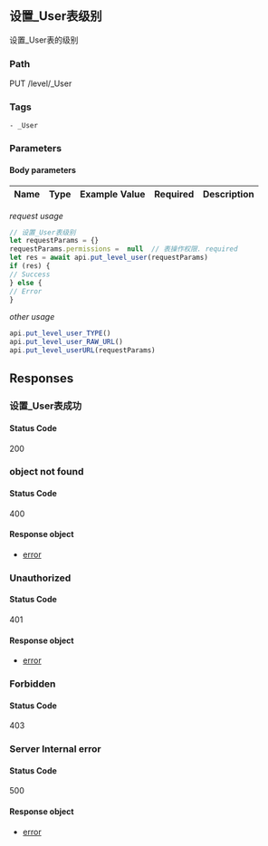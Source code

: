 ## 设置_User表级别

设置_User表的级别
### Path
PUT /level/_User

### Tags
    - _User
### Parameters


#### Body parameters

| Name | Type | Example Value | Required | Description |
| ---- | ---- | ------------- | -------- | ----------- |
*request usage*
```javascript
// 设置_User表级别
let requestParams = {}
requestParams.permissions =  null  // 表操作权限. required
let res = await api.put_level_user(requestParams)
if (res) {
// Success
} else {
// Error
}
```
*other usage*
```javascript
api.put_level_user_TYPE()
api.put_level_user_RAW_URL()
api.put_level_userURL(requestParams)
```

## Responses
### 设置_User表成功

#### Status Code
200



### object not found

#### Status Code
400


#### Response object
* [error](../models/error.md)

### Unauthorized

#### Status Code
401


#### Response object
* [error](../models/error.md)

### Forbidden

#### Status Code
403



### Server Internal error

#### Status Code
500


#### Response object
* [error](../models/error.md)

